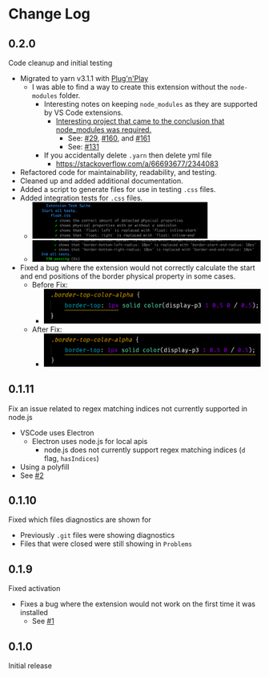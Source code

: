 # Change Log

## 0.2.0

Code cleanup and initial testing

- Migrated to yarn v3.1.1 with [Plug'n'Play](https://yarnpkg.com/features/pnp)
  - I was able to find a way to create this extension without the `node-modules` folder.
    - Interesting notes on keeping `node_modules` as they are supported by VS Code extensions.
      - [Interesting project that came to the conclusion that node_modules was required.](https://github.com/kachkaev/njt)
        - See: [#29](https://github.com/kachkaev/njt/pull/29), [#160](https://github.com/kachkaev/njt/pull/160), and [#161](https://github.com/kachkaev/njt/pull/161)
        - See: [#131](https://github.com/DavidAnson/vscode-markdownlint/issues/131)
    - If you accidentally delete `.yarn` then delete yml file
      - <https://stackoverflow.com/a/66693677/2344083>
- Refactored code for maintainability, readability, and testing.
- Cleaned up and added additional documentation.
- Added a script to generate files for use in testing `.css` files.
- Added integration tests for `.css` files.
  - <img src="images/testing-css-start.png" alt="CSS Tests" width="350px" />
  - <img src="images/testing-css-end.png" alt="CSS Tests" width="460px" />
- Fixed a bug where the extension would not correctly calculate the start and end positions of the border physical property in some cases.
  - Before Fix:
    - <img src="images/border-bug-previous.png" alt="Border Bug Previous" width="450px" />
  - After Fix:
    - <img src="images/border-bug-fixed.png" alt="Border Bug Fixed" width="450px" />

## 0.1.11

Fix an issue related to regex matching indices not currently supported in node.js

- VSCode uses Electron
  - Electron uses node.js for local apis
    - node.js does not currently support regex matching indices (`d` flag, `hasIndices`)
- Using a polyfill
- See [#2](https://github.com/coderfin/logical-properties/issues/2)

## 0.1.10

Fixed which files diagnostics are shown for

- Previously `.git` files were showing diagnostics
- Files that were closed were still showing in `Problems`

## 0.1.9

Fixed activation

- Fixes a bug where the extension would not work on the first time it was installed
  - See [#1](https://github.com/coderfin/logical-properties/issues/1)

## 0.1.0

Initial release

